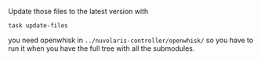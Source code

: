 Update those files to the latest version with 

`task update-files`

you need openwhisk in `../nuvolaris-controller/openwhisk/` so you have to run it when you have the full tree with all the submodules.


